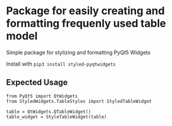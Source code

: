# Package for easily creating and formatting frequenly used table model
    
Simple package for stylizing and formatting PyQt5 Widgets

Install with `pip3 install styled-pyqtwidgets`


## Expected Usage
```
from PyQt5 import QtWidgets
from StyledWidgets.TableStyles import StyledTableWidget

table = QtWidgets.QTableWidget()
table_widget = StyleTableWidget(table)
```